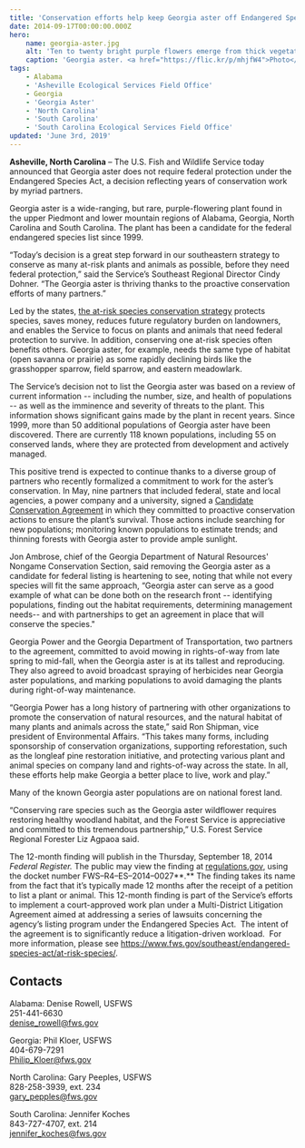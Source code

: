 ```yaml
---
title: 'Conservation efforts help keep Georgia aster off Endangered Species List'
date: 2014-09-17T00:00:00.000Z
hero:
    name: georgia-aster.jpg
    alt: 'Ten to twenty bright purple flowers emerge from thick vegetation.'
    caption: 'Georgia aster. <a href="https://flic.kr/p/mhjfW4">Photo</a> by Michele Elmore, The Nature Conservancy, Georgia.'
tags:
    - Alabama
    - 'Asheville Ecological Services Field Office'
    - Georgia
    - 'Georgia Aster'
    - 'North Carolina'
    - 'South Carolina'
    - 'South Carolina Ecological Services Field Office'
updated: 'June 3rd, 2019'
---
```


**Asheville, North Carolina** – The U.S. Fish and Wildlife Service today announced that Georgia aster does not require federal protection under the Endangered Species Act, a decision reflecting years of conservation work by myriad partners.

Georgia aster is a wide-ranging, but rare, purple-flowering plant found in the upper Piedmont and lower mountain regions of Alabama, Georgia, North Carolina and South Carolina. The plant has been a candidate for the federal endangered species list since 1999.

“Today’s decision is a great step forward in our southeastern strategy to conserve as many at-risk plants and animals as possible, before they need federal protection,” said the Service’s Southeast Regional Director Cindy Dohner. “The Georgia aster is thriving thanks to the proactive conservation efforts of many partners.”

Led by the states, [the at-risk species conservation strategy](/pdf/fact-sheet/at-risk-species-overview.pdf) protects species, saves money, reduces future regulatory burden on landowners, and enables the Service to focus on plants and animals that need federal protection to survive. In addition, conserving one at-risk species often benefits others. Georgia aster, for example, needs the same type of habitat (open savanna or prairie) as some rapidly declining birds like the grasshopper sparrow, field sparrow, and eastern meadowlark.

The Service’s decision not to list the Georgia aster was based on a review of current information -- including the number, size, and health of populations -- as well as the imminence and severity of threats to the plant. This information shows significant gains made by the plant in recent years. Since 1999, more than 50 additional populations of Georgia aster have been discovered. There are currently 118 known populations, including 55 on conserved lands, where they are protected from development and actively managed.

This positive trend is expected to continue thanks to a diverse group of partners who recently formalized a commitment to work for the aster’s conservation. In May, nine partners that included federal, state and local agencies, a power company and a university, signed a [Candidate Conservation Agreement](http://www.fws.gov/southeast/pdf/agreement/candidate-conservation-agreement/georgia-aster.pdf) in which they committed to proactive conservation actions to ensure the plant’s survival. Those actions include searching for new populations; monitoring known populations to estimate trends; and thinning forests with Georgia aster to provide ample sunlight.

Jon Ambrose, chief of the Georgia Department of Natural Resources' Nongame Conservation Section, said removing the Georgia aster as a candidate for federal listing is heartening to see, noting that while not every species will fit the same approach, “Georgia aster can serve as a good example of what can be done both on the research front -- identifying populations, finding out the habitat requirements, determining management needs-- and with partnerships to get an agreement in place that will conserve the species."

Georgia Power and the Georgia Department of Transportation, two partners to the agreement, committed to avoid mowing in rights-of-way from late spring to mid-fall, when the Georgia aster is at its tallest and reproducing. They also agreed to avoid broadcast spraying of herbicides near Georgia aster populations, and marking populations to avoid damaging the plants during right-of-way maintenance.

“Georgia Power has a long history of partnering with other organizations to promote the conservation of natural resources, and the natural habitat of many plants and animals across the state,” said Ron Shipman, vice president of Environmental Affairs. “This takes many forms, including sponsorship of conservation organizations, supporting reforestation, such as the longleaf pine restoration initiative, and protecting various plant and animal species on company land and rights-of-way across the state. In all, these efforts help make Georgia a better place to live, work and play.”

Many of the known Georgia aster populations are on national forest land.

“Conserving rare species such as the Georgia aster wildflower requires restoring healthy woodland habitat, and the Forest Service is appreciative and committed to this tremendous partnership,” U.S. Forest Service Regional Forester Liz Agpaoa said.

The 12-month finding will publish in the Thursday, September 18, 2014 _Federal Register._ The public may view the finding at [regulations.gov](https://www.regulations.gov/), using the docket number FWS–R4–ES–2014–0027**.** The finding takes its name from the fact that it’s typically made 12 months after the receipt of a petition to list a plant or animal. This 12-month finding is part of the Service’s efforts to implement a court-approved work plan under a Multi-District Litigation Agreement aimed at addressing a series of lawsuits concerning the agency’s listing program under the Endangered Species Act.  The intent of the agreement is to significantly reduce a litigation-driven workload.  For more information, please see https://www.fws.gov/southeast/endangered-species-act/at-risk-species/.

## Contacts

Alabama: Denise Rowell, USFWS  
251-441-6630  
[denise_rowell@fws.gov](mailto:denise_rowell@fws.gov)

Georgia: Phil Kloer, USFWS  
404-679-7291  
[Philip_Kloer@fws.gov](mailto:Philip_Kloer@fws.gov)

North Carolina: Gary Peeples, USFWS  
828-258-3939, ext. 234  
[gary_pepples@fws.gov](mailto:gary_pepples@fws.gov)

South Carolina: Jennifer Koches  
843-727-4707, ext. 214  
[jennifer_koches@fws.gov](mailto:jennifer_koches@fws.gov )
